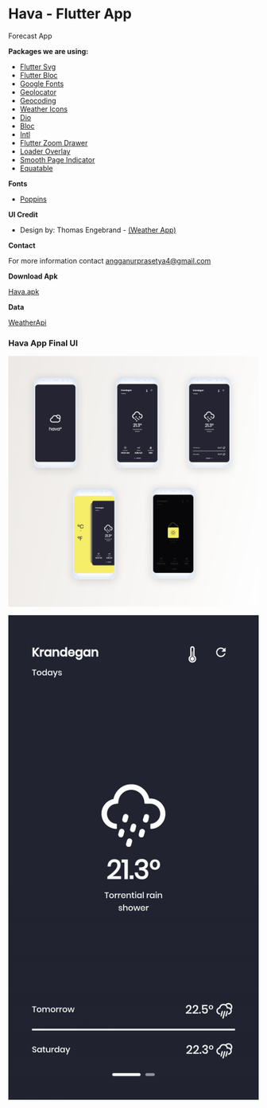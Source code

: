 # Hava - Flutter App

Forecast App

**Packages we are using:**

- [Flutter Svg](https://pub.dev/packages/flutter_svg)
- [Flutter Bloc](https://pub.dev/packages/flutter_bloc)
- [Google Fonts](https://pub.dev/packages/google_fonts)
- [Geolocator](https://pub.dev/packages/geolocator)
- [Geocoding](https://pub.dev/packages/geocoding)
- [Weather Icons](https://pub.dev/packages/weather_icons)
- [Dio](https://pub.dev/packages/dio)
- [Bloc](https://pub.dev/packages/bloc)
- [Intl](https://pub.dev/packages/intl)
- [Flutter Zoom Drawer](https://pub.dev/packages/flutter_zoom_drawer)
- [Loader Overlay](https://pub.dev/packages/loader_overlay)
- [Smooth Page Indicator](https://pub.dev/packages/smooth_page_indicator)
- [Equatable](https://pub.dev/packages/Equatable)
    
**Fonts**

-  [Poppins](https://fonts.google.com/specimen/Poppins)

**UI Credit**

- Design by:  Thomas Engebrand - [(Weather App)](https://dribbble.com/shots/3202409-Weather-App)

**Contact**

For more information contact angganurprasetya4@gmail.com

**Download Apk**

[Hava.apk](https://github.com/prasetyanurangga/hava/raw/main/hava.apk)

**Data**

[WeatherApi](https://www.weatherapi.com/)

### Hava App Final UI
![App UI](https://github.com/prasetyanurangga/hava/raw/main/hava_app_ui.png)

![Demo](https://github.com/prasetyanurangga/hava/raw/main/hava_app.gif)

